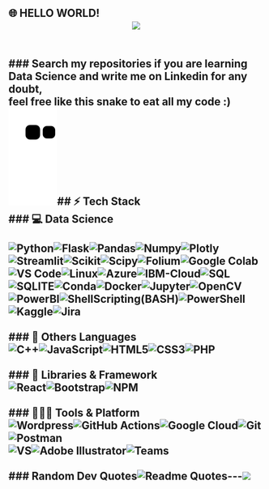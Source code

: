## 🌐 HELLO WORLD! <center> <img src="DSREADME.gif"></center> <br><br>### Search my repositories if you are learning Data Science and write me on Linkedin for any doubt, <br> feel free like this snake to eat all my code :)![Snake animation](https://github.com/Demstalferez/Demstalferez/blob/output/github-contribution-grid-snake.svg)## ⚡ Tech Stack <br>### 💻 Data Science<br><br>![Python](https://img.shields.io/badge/Python-14354C?style=for-the-badge&logo=python&logoColor=white)![Flask](https://img.shields.io/badge/Flask-000000?style=for-the-badge&logo=flask&logoColor=white)![Pandas](https://img.shields.io/badge/pandas-150458.svg?style=for-the-badge&logo=pandas&logoColor=white)![Numpy](https://img.shields.io/badge/NumPy-013243.svg?style=for-the-badge&logo=NumPy&logoColor=white)![Plotly](https://img.shields.io/badge/Plotly-3F4F75.svg?style=for-the-badge&logo=Plotly&logoColor=white)![Streamlit](https://img.shields.io/badge/Streamlit-FF4B4B.svg?style=for-the-badge&logo=Streamlit&logoColor=white)![Scikit](https://img.shields.io/badge/scikitlearn-F7931E.svg?style=for-the-badge&logo=scikit-learn&logoColor=white)![Scipy](https://img.shields.io/badge/SciPy-8CAAE6.svg?style=for-the-badge&logo=SciPy&logoColor=white)![Folium](https://img.shields.io/badge/Folium-77B829.svg?style=for-the-badge&logo=Folium&logoColor=white)![Google Colab](https://img.shields.io/badge/Colab-F9AB00?style=for-the-badge&logo=googlecolab&color=525252)![VS Code](https://img.shields.io/badge/Visual_Studio_Code-0078D4?style=for-the-badge&logo=visual%20studio%20code&logoColor=white)![Linux](https://img.shields.io/badge/Ubuntu-E95420?style=for-the-badge&logo=ubuntu&logoColor=white)![Azure](https://img.shields.io/badge/Azure_DevOps-0078D7?style=for-the-badge&logo=azure-devops&logoColor=white)![IBM-Cloud](https://img.shields.io/badge/IBM%20Cloud-1261FE?style=for-the-badge&logo=IBM%20Cloud&logoColor=white)![SQL](https://img.shields.io/badge/MySQL-005C84?style=for-the-badge&logo=mysql&logoColor=white)![SQLITE](https://img.shields.io/badge/SQLite-07405E?style=for-the-badge&logo=sqlite&logoColor=white)![Conda](https://img.shields.io/badge/conda-342B029.svg?&style=for-the-badge&logo=anaconda&logoColor=white)![Docker](https://img.shields.io/badge/Docker-2CA5E0?style=for-the-badge&logo=docker&logoColor=white)![Jupyter](https://img.shields.io/badge/Jupyter-F37626.svg?&style=for-the-badge&logo=Jupyter&logoColor=white)![OpenCV](https://img.shields.io/badge/OpenCV-27338e?style=for-the-badge&logo=OpenCV&logoColor=white)![PowerBI](https://img.shields.io/badge/PowerBI-F2C811?style=for-the-badge&logo=Power%20BI&logoColor=white)![ShellScripting(BASH)](https://img.shields.io/badge/Shell_Script-121011?style=for-the-badge&logo=gnu-bash&logoColor=white)![PowerShell](https://img.shields.io/badge/powershell-5391FE?style=for-the-badge&logo=powershell&logoColor=white)![Kaggle](https://img.shields.io/badge/Kaggle-035a7d?style=for-the-badge&logo=kaggle&logoColor=white)![Jira](https://img.shields.io/badge/Jira-0052CC?style=for-the-badge&logo=Jira&logoColor=white) <br><br>### 🚀 Others Languages <br>![C++](https://img.shields.io/badge/C%2B%2B-00599C?style=for-the-badge&logo=c%2B%2B&logoColor=white)![JavaScript](https://img.shields.io/badge/JavaScript-323330?style=for-the-badge&logo=javascript&logoColor=F7DF1E)![HTML5](https://img.shields.io/badge/HTML5-E34F26?style=for-the-badge&logo=html5&logoColor=white)![CSS3](https://img.shields.io/badge/CSS3-1572B6?style=for-the-badge&logo=css3&logoColor=white)![PHP](https://img.shields.io/badge/PHP-777BB4?style=for-the-badge&logo=php&logoColor=white) <br><br>### 🧩 Libraries & Framework <br>![React](https://img.shields.io/badge/React-20232A?style=for-the-badge&logo=react&logoColor=61DAFB)![Bootstrap](https://img.shields.io/badge/Bootstrap-563D7C?style=for-the-badge&logo=bootstrap&logoColor=white)![NPM](https://img.shields.io/badge/npm-CB3837?style=for-the-badge&logo=npm&logoColor=white) <br><br>### 🧑🏻‍💻 Tools & Platform <br>![Wordpress](https://img.shields.io/badge/Wordpress-21759B?style=for-the-badge&logo=wordpress&logoColor=white)![GitHub Actions](https://img.shields.io/badge/GitHub_Actions-2088FF?style=for-the-badge&logo=github-actions&logoColor=white)![Google Cloud](https://img.shields.io/badge/Google_Cloud-4285F4?style=for-the-badge&logo=google-cloud&logoColor=white)![Git](https://img.shields.io/badge/Git-F05032?style=for-the-badge&logo=git&logoColor=white)![Postman](https://img.shields.io/badge/Postman-FF6C37?style=for-the-badge&logo=Postman&logoColor=white) <br>![VS](https://img.shields.io/badge/Visual_Studio-5C2D91?style=for-the-badge&logo=visual%20studio&logoColor=white)![Adobe Illustrator](https://img.shields.io/badge/Adobe%20Illustrator-FF9A00?style=for-the-badge&logo=adobe%20illustrator&logoColor=white)![Teams](https://img.shields.io/badge/Microsoft_Teams-6264A7?style=for-the-badge&logo=microsoft-teams&logoColor=white) <br><br>### Random Dev Quotes![Readme Quotes](https://quotes-github-readme.vercel.app/api?type=horizontal&theme=dark)---[![](https://visitcount.itsvg.in/api?id=Demstalfer&icon=0&color=0)](https://visitcount.itsvg.in)
